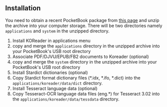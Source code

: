 ## Installation
You need to obtain a recent PocketBook package from [this page](https://github.com/koreader/koreader/releases) and unzip the archive into your computer storage. There will be two directories namely `applications` and `system` in the unzipped directory.

1. Install KOReader in applications menu
  1. copy and merge the `applications` directory in the unzipped archive into your PocketBook's USB root directory
1. Associate PDF/DJVU/EPUB/FB2 documents to Koreader (optional)
  1. copy and merge the `system` directory in the unzipped archive into your PocketBook's USB root directory
1. Install Stardict dictionaries (optional)
  1. Copy Stardict format dictionary files (*.idx, *.ifo, *.dict) into the `applications/koreader/data/dict` directory.
1. Install Tesseract language data (optional)
  1. Copy Tesseract-OCR language data files (eng.*) for Tesseract 3.02 into the `applications/koreader/data/tessdata` directory.

